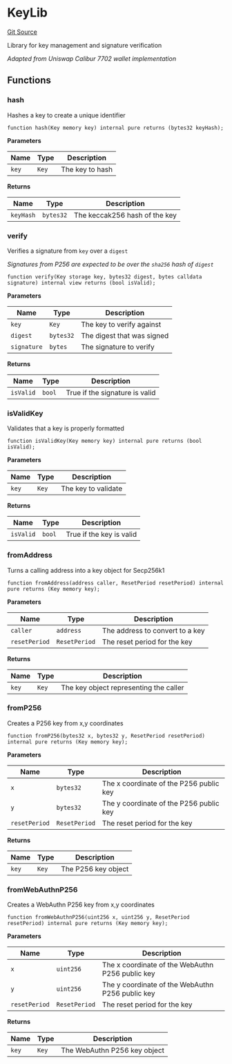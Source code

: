 # KeyLib
[Git Source](https://github.com/Uniswap/emissary/blob/338b5651e3672b8603d73d0f0092a62f1841b4f8/src/KeyLib.sol)

Library for key management and signature verification

*Adapted from Uniswap Calibur 7702 wallet implementation*


## Functions
### hash

Hashes a key to create a unique identifier


```solidity
function hash(Key memory key) internal pure returns (bytes32 keyHash);
```
**Parameters**

|Name|Type|Description|
|----|----|-----------|
|`key`|`Key`|The key to hash|

**Returns**

|Name|Type|Description|
|----|----|-----------|
|`keyHash`|`bytes32`|The keccak256 hash of the key|


### verify

Verifies a signature from `key` over a `digest`

*Signatures from P256 are expected to be over the `sha256` hash of `digest`*


```solidity
function verify(Key storage key, bytes32 digest, bytes calldata signature) internal view returns (bool isValid);
```
**Parameters**

|Name|Type|Description|
|----|----|-----------|
|`key`|`Key`|The key to verify against|
|`digest`|`bytes32`|The digest that was signed|
|`signature`|`bytes`|The signature to verify|

**Returns**

|Name|Type|Description|
|----|----|-----------|
|`isValid`|`bool`|True if the signature is valid|


### isValidKey

Validates that a key is properly formatted


```solidity
function isValidKey(Key memory key) internal pure returns (bool isValid);
```
**Parameters**

|Name|Type|Description|
|----|----|-----------|
|`key`|`Key`|The key to validate|

**Returns**

|Name|Type|Description|
|----|----|-----------|
|`isValid`|`bool`|True if the key is valid|


### fromAddress

Turns a calling address into a key object for Secp256k1


```solidity
function fromAddress(address caller, ResetPeriod resetPeriod) internal pure returns (Key memory key);
```
**Parameters**

|Name|Type|Description|
|----|----|-----------|
|`caller`|`address`|The address to convert to a key|
|`resetPeriod`|`ResetPeriod`|The reset period for the key|

**Returns**

|Name|Type|Description|
|----|----|-----------|
|`key`|`Key`|The key object representing the caller|


### fromP256

Creates a P256 key from x,y coordinates


```solidity
function fromP256(bytes32 x, bytes32 y, ResetPeriod resetPeriod) internal pure returns (Key memory key);
```
**Parameters**

|Name|Type|Description|
|----|----|-----------|
|`x`|`bytes32`|The x coordinate of the P256 public key|
|`y`|`bytes32`|The y coordinate of the P256 public key|
|`resetPeriod`|`ResetPeriod`|The reset period for the key|

**Returns**

|Name|Type|Description|
|----|----|-----------|
|`key`|`Key`|The P256 key object|


### fromWebAuthnP256

Creates a WebAuthn P256 key from x,y coordinates


```solidity
function fromWebAuthnP256(uint256 x, uint256 y, ResetPeriod resetPeriod) internal pure returns (Key memory key);
```
**Parameters**

|Name|Type|Description|
|----|----|-----------|
|`x`|`uint256`|The x coordinate of the WebAuthn P256 public key|
|`y`|`uint256`|The y coordinate of the WebAuthn P256 public key|
|`resetPeriod`|`ResetPeriod`|The reset period for the key|

**Returns**

|Name|Type|Description|
|----|----|-----------|
|`key`|`Key`|The WebAuthn P256 key object|


